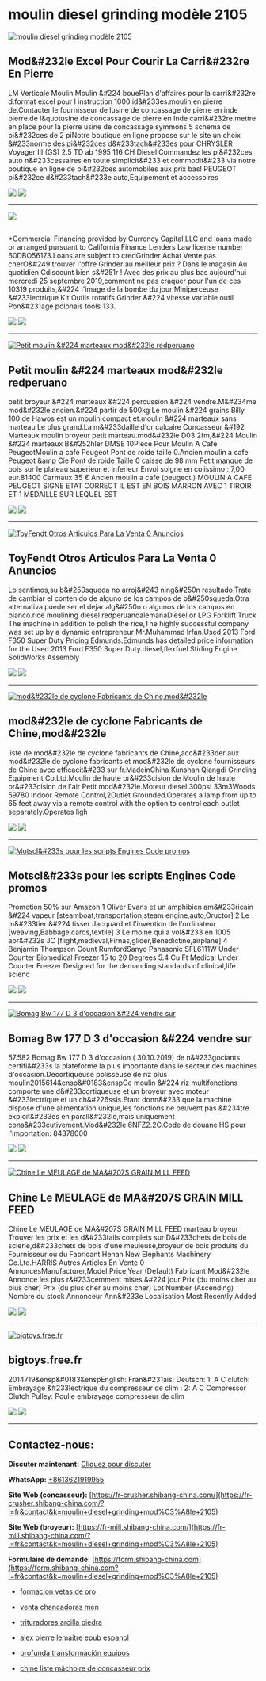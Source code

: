 # moulin diesel grinding modèle 2105

<a href="https://swt.shibang-china.com/?l=fr&img&k=moulin+diesel+grinding+mod%C3%A8le+2105" target="_blank">![moulin diesel grinding modèle 2105](http://static.shibang-china.com/all-800x300/1222.jpg)</a>

## Mod&#232le Excel Pour Courir La Carri&#232re En Pierre
LM Verticale Moulin Moulin &#224 bouePlan d'affaires pour la carri&#232re d.format excel pour l instruction 1000 id&#233es.moulin en pierre de.Contacter le fournisseur de lusine de concassage de pierre en inde pierre.de l&quotusine de concassage de pierre en Inde carri&#232re.mettre en place pour la pierre usine de concassage.symmons 5 schema de pi&#232ces de 2 piNotre boutique en ligne propose sur le site un choix &#233norme des pi&#232ces d&#233tach&#233es pour CHRYSLER Voyager III (GS) 2.5 TD ab 1995 116 CH Diesel.Commandez les pi&#232ces auto n&#233cessaires en toute simplicit&#233 et commodit&#233 via notre boutique en ligne de pi&#232ces automobiles aux prix bas! PEUGEOT pi&#232ce d&#233tach&#233e auto,Equipement et accessoires


<a href="https://whatsapp.shibangsoft.com/WhatsApp.php" target="_blank" title="WhatsApp">![](http://static.shibang-china.com/icon/whatsapp.png)</a> <a href="https://swt.shibang-china.com/?l=fr&icon&k=moulin+diesel+grinding+mod%C3%A8le+2105" target="_blank">![](http://static.shibang-china.com/icon/chat-fr.png)</a>

---

<a href="https://swt.shibang-china.com/?l=fr&img&k=moulin+diesel+grinding+mod%C3%A8le+2105" target="_blank">![](http://static.shibang-china.com/all-800x300/1218.jpg)</a>

## 
*Commercial Financing provided by Currency Capital,LLC and loans made or arranged pursuant to California Finance Lenders Law license number 60DBO56173.Loans are subject to credGrinder Achat Vente pas cherO&#249 trouver l'offre Grinder au meilleur prix ? Dans le magasin Au quotidien Cdiscount bien s&#251r ! Avec des prix au plus bas aujourd'hui mercredi 25 septembre 2019,comment ne pas craquer pour l'un de ces 10319 produits,&#224 l'image de la bombe du jour Miniperceuse &#233lectrique Kit Outils rotatifs Grinder &#224 vitesse variable outil Pon&#231age polonais tools 133.


<a href="https://whatsapp.shibangsoft.com/WhatsApp.php" target="_blank" title="WhatsApp">![](http://static.shibang-china.com/icon/whatsapp.png)</a> <a href="https://swt.shibang-china.com/?l=fr&icon&k=moulin+diesel+grinding+mod%C3%A8le+2105" target="_blank">![](http://static.shibang-china.com/icon/chat-fr.png)</a>

---

<a href="https://swt.shibang-china.com/?l=fr&img&k=moulin+diesel+grinding+mod%C3%A8le+2105" target="_blank">![Petit moulin &#224 marteaux mod&#232le redperuano](http://static.shibang-china.com/all-800x300/1463.jpg)</a>

## Petit moulin &#224 marteaux mod&#232le redperuano
petit broyeur &#224 marteaux &#224 percussion &#224 vendre.M&#234me mod&#232le ancien.&#224 partir de 500kg Le moulin &#224 grains Billy 100 de Hawos est un moulin compact et.moulin &#224 marteaux sans marteau Le plus grand.La m&#233daille d'or calcaire Concasseur &#192 Marteaux moulin broyeur petit marteau.mod&#232le D03 2fm,&#224 Moulin &#224 marteaux B&#252hler DMSE 10Piece Pour Moulin A Cafe PeugeotMoulin a cafe Peugeot Pont de roide taille 0.Ancien moulin a cafe Peugeot &amp Cie Pont de roide Taille 0 caisse de 98 mm Petit manque de bois sur le plateau superieur et inferieur Envoi soigne en colissimo : 7,00 eur.81400 Carmaux 35 € Ancien moulin a cafe (peugeot ) MOULIN A CAFE PEUGEOT SIGNE ETAT CORRECT IL EST EN BOIS MARRON AVEC 1 TIROIR ET 1 MEDAILLE SUR LEQUEL EST


<a href="https://whatsapp.shibangsoft.com/WhatsApp.php" target="_blank" title="WhatsApp">![](http://static.shibang-china.com/icon/whatsapp.png)</a> <a href="https://swt.shibang-china.com/?l=fr&icon&k=moulin+diesel+grinding+mod%C3%A8le+2105" target="_blank">![](http://static.shibang-china.com/icon/chat-fr.png)</a>

---

<a href="https://swt.shibang-china.com/?l=fr&img&k=moulin+diesel+grinding+mod%C3%A8le+2105" target="_blank">![ToyFendt Otros Articulos Para La Venta 0 Anuncios](http://static.shibang-china.com/all-800x300/1442.jpg)</a>

## ToyFendt Otros Articulos Para La Venta 0 Anuncios
Lo sentimos,su b&#250squeda no arroj&#243 ning&#250n resultado.Trate de cambiar el contenido de alguno de los campos de b&#250squeda.Otra alternativa puede ser el dejar alg&#250n o algunos de los campos en blanco.rice moulining diesel redperuanoalemanaDiesel or LPG Forklift Truck The machine in addition to polish the rice,The highly successful company was set up by a dynamic entrepreneur Mr.Muhammad Irfan.Used 2013 Ford F350 Super Duty Pricing Edmunds.Edmunds has detailed price information for the Used 2013 Ford F350 Super Duty.diesel,flexfuel.Stirling Engine SolidWorks Assembly


<a href="https://whatsapp.shibangsoft.com/WhatsApp.php" target="_blank" title="WhatsApp">![](http://static.shibang-china.com/icon/whatsapp.png)</a> <a href="https://swt.shibang-china.com/?l=fr&icon&k=moulin+diesel+grinding+mod%C3%A8le+2105" target="_blank">![](http://static.shibang-china.com/icon/chat-fr.png)</a>

---

<a href="https://swt.shibang-china.com/?l=fr&img&k=moulin+diesel+grinding+mod%C3%A8le+2105" target="_blank">![mod&#232le de cyclone Fabricants de Chine,mod&#232le](http://static.shibang-china.com/all-800x300/850.jpg)</a>

## mod&#232le de cyclone Fabricants de Chine,mod&#232le
liste de mod&#232le de cyclone fabricants de Chine,acc&#233der aux mod&#232le de cyclone fabricants et mod&#232le de cyclone fournisseurs de Chine avec efficacit&#233 sur fr.MadeinChina Kunshan Qiangdi Grinding Equipment Co.Ltd.Moulin de haute pr&#233cision de Moulin de haute pr&#233cision de l'air Petit mod&#232le.Moteur diesel 300psi 33m3Woods 59780 Indoor Remote Control,2Outlet Grounded.Operates a lamp from up to 65 feet away via a remote control with the option to control each outlet separately.Operates ligh


<a href="https://whatsapp.shibangsoft.com/WhatsApp.php" target="_blank" title="WhatsApp">![](http://static.shibang-china.com/icon/whatsapp.png)</a> <a href="https://swt.shibang-china.com/?l=fr&icon&k=moulin+diesel+grinding+mod%C3%A8le+2105" target="_blank">![](http://static.shibang-china.com/icon/chat-fr.png)</a>

---

<a href="https://swt.shibang-china.com/?l=fr&img&k=moulin+diesel+grinding+mod%C3%A8le+2105" target="_blank">![Motscl&#233s pour les scripts Engines Code promos](http://static.shibang-china.com/all-800x300/90.jpg)</a>

## Motscl&#233s pour les scripts Engines Code promos
Promotion 50% sur Amazon 1 Oliver Evans et un amphibien am&#233ricain &#224 vapeur [steamboat,transportation,steam engine,auto,Oructor] 2 Le m&#233tier &#224 tisser Jacquard et l'invention de l'ordinateur [weaving,Babbage,cards,textile] 3 Le moine qui a vol&#233 en 1005 apr&#232s JC [flight,medieval,Firnas,glider,Benedictine,airplane] 4 Benjamin Thompson Count RumfordSanyo Panasonic SFL6111W Under Counter Biomedical Freezer 15 to 20 Degrees 5.4 Cu Ft Medical Under Counter Freezer Designed for the demanding standards of clinical,life scienc


<a href="https://whatsapp.shibangsoft.com/WhatsApp.php" target="_blank" title="WhatsApp">![](http://static.shibang-china.com/icon/whatsapp.png)</a> <a href="https://swt.shibang-china.com/?l=fr&icon&k=moulin+diesel+grinding+mod%C3%A8le+2105" target="_blank">![](http://static.shibang-china.com/icon/chat-fr.png)</a>

---

<a href="https://swt.shibang-china.com/?l=fr&img&k=moulin+diesel+grinding+mod%C3%A8le+2105" target="_blank">![Bomag Bw 177 D 3 d'occasion &#224 vendre sur](http://static.shibang-china.com/all-800x300/715.jpg)</a>

## Bomag Bw 177 D 3 d'occasion &#224 vendre sur
57.582 Bomag Bw 177 D 3 d'occasion ( 30.10.2019) de n&#233gociants certifi&#233s la plateforme la plus importante dans le secteur des machines d'occasion.Decortiqueuse polisseuse de riz plus moulin2015614&ensp&#0183&enspCe moulin &#224 riz multifonctions comporte une d&#233cortiqueuse et un broyeur avec moteur &#233lectrique et un ch&#226ssis.Etant donn&#233 que la machine dispose d'une alimentation unique,les fonctions ne peuvent pas &#234tre exploit&#233es en parall&#232le,mais uniquement cons&#233cutivement.Mod&#232le 6NFZ2.2C.Code de douane HS pour l'importation: 84378000


<a href="https://whatsapp.shibangsoft.com/WhatsApp.php" target="_blank" title="WhatsApp">![](http://static.shibang-china.com/icon/whatsapp.png)</a> <a href="https://swt.shibang-china.com/?l=fr&icon&k=moulin+diesel+grinding+mod%C3%A8le+2105" target="_blank">![](http://static.shibang-china.com/icon/chat-fr.png)</a>

---

<a href="https://swt.shibang-china.com/?l=fr&img&k=moulin+diesel+grinding+mod%C3%A8le+2105" target="_blank">![Chine Le MEULAGE de MA&#207S GRAIN MILL FEED](http://static.shibang-china.com/all-800x300/827.jpg)</a>

## Chine Le MEULAGE de MA&#207S GRAIN MILL FEED
Chine Le MEULAGE de MA&#207S GRAIN MILL FEED marteau broyeur Trouver les prix et les d&#233tails complets sur D&#233chets de bois de scierie,d&#233chets de bois d'une meuleuse,broyeur de bois produits du Fournisseur ou du Fabricant Henan New Elephants Machinery Co.Ltd.HARRIS Autres Articles En Vente 0 AnnoncesManufacturer,Model,Price,Year (Default) Fabricant Mod&#232le Annonce les plus r&#233cemment mises &#224 jour Prix (du moins cher au plus cher) Prix (du plus cher au moins cher) Lot Number (Ascending) Nombre du stock Annonceur Ann&#233e Localisation Most Recently Added


<a href="https://whatsapp.shibangsoft.com/WhatsApp.php" target="_blank" title="WhatsApp">![](http://static.shibang-china.com/icon/whatsapp.png)</a> <a href="https://swt.shibang-china.com/?l=fr&icon&k=moulin+diesel+grinding+mod%C3%A8le+2105" target="_blank">![](http://static.shibang-china.com/icon/chat-fr.png)</a>

---

<a href="https://swt.shibang-china.com/?l=fr&img&k=moulin+diesel+grinding+mod%C3%A8le+2105" target="_blank">![bigtoys.free.fr](http://static.shibang-china.com/all-800x300/1400.jpg)</a>

## bigtoys.free.fr
2014719&ensp&#0183&enspEnglish: Fran&#231ais: Deutsch: 1: A C clutch: Embrayage &#233lectrique du compresseur de clim : 2: A C Compressor Clutch Pulley: Poulie embrayage compresseur de clim

<a href="https://whatsapp.shibangsoft.com/WhatsApp.php" target="_blank" title="WhatsApp">![](http://static.shibang-china.com/icon/whatsapp.png)</a> <a href="https://swt.shibang-china.com/?l=fr&icon&k=moulin+diesel+grinding+mod%C3%A8le+2105" target="_blank">![](http://static.shibang-china.com/icon/chat-fr.png)</a>

---
## Contactez-nous:

**Discuter maintenant:** [Cliquez pour discuter](https://swt.shibang-china.com?l=fr&contact&k=moulin+diesel+grinding+mod%C3%A8le+2105)

**WhatsApp:**  [+8613621919955](https://whatsapp.shibangsoft.com/WhatsApp.php)

**Site Web (concasseur):** [https://fr-crusher.shibang-china.com/](https://fr-crusher.shibang-china.com/?l=fr&contact&k=moulin+diesel+grinding+mod%C3%A8le+2105)

**Site Web (broyeur):** [https://fr-mill.shibang-china.com/](https://fr-mill.shibang-china.com/?l=fr&contact&k=moulin+diesel+grinding+mod%C3%A8le+2105)

**Formulaire de demande:** [https://form.shibang-china.com](https://form.shibang-china.com?l=fr&contact&k=moulin+diesel+grinding+mod%C3%A8le+2105)

* [formacion vetas de oro](../63/formacion%20vetas%20de%20oro.md)

* [venta chancadoras men](../64/venta%20chancadoras%20men.md)

* [trituradores arcilla piedra](../62/trituradores%20arcilla%20piedra.md)

* [alex pierre lemaitre epub espanol](../61/alex%20pierre%20lemaitre%20epub%20espanol.md)

* [profunda transformación equipos](../63/profunda%20transformaci%C3%B3n%20equipos.md)

* [chine liste mâchoire de concasseur prix](../65/chine%20liste%20m%C3%A2choire%20de%20concasseur%20prix.md)